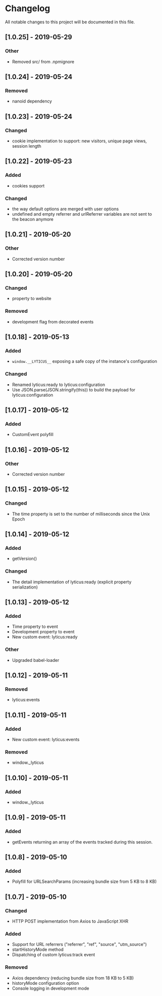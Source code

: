 # Changelog

All notable changes to this project will be documented in this file.

## [1.0.25] - 2019-05-29

### Other

- Removed src/ from .npmignore

## [1.0.24] - 2019-05-24

### Removed

- nanoid dependency

## [1.0.23] - 2019-05-24

### Changed

- cookie implementation to support: new visitors, unique page views, session length

## [1.0.22] - 2019-05-23

### Added

- cookies support

### Changed

- the way default options are merged with user options
- undefined and empty referrer and urlReferrer variables are not sent to the beacon anymore

## [1.0.21] - 2019-05-20

### Other

- Corrected version number

## [1.0.20] - 2019-05-20

### Changed

- property to website

### Removed

- development flag from decorated events

## [1.0.18] - 2019-05-13

### Added

- `window.__LYTICUS__` exposing a safe copy of the instance's configuration

### Changed

- Renamed lyticus:ready to lyticus:configuration
- Use JSON.parse(JSON.stringify(this)) to build the payload for lyticus:configuration


## [1.0.17] - 2019-05-12

### Added

- CustomEvent polyfill

## [1.0.16] - 2019-05-12

### Other

- Corrected version number

## [1.0.15] - 2019-05-12

### Changed

- The time property is set to the number of milliseconds since the Unix Epoch

## [1.0.14] - 2019-05-12

### Added

- getVersion()

### Changed

- The detail implementation of lyticus:ready (explicit property serialization)

## [1.0.13] - 2019-05-12

### Added

- Time property to event
- Development property to event
- New custom event: lyticus:ready

### Other

- Upgraded babel-loader

## [1.0.12] - 2019-05-11

### Removed

- lyticus:events

## [1.0.11] - 2019-05-11

### Added

- New custom event: lyticus:events

### Removed

- window.\_lyticus

## [1.0.10] - 2019-05-11

### Added

- window.\_lyticus

## [1.0.9] - 2019-05-11

### Added

- getEvents returning an array of the events tracked during this session.

## [1.0.8] - 2019-05-10

### Added

- Polyfill for URLSearchParams (increasing bundle size from 5 KB to 8 KB)

## [1.0.7] - 2019-05-10

### Changed

- HTTP POST implementation from Axios to JavaScript XHR

### Added

- Support for URL referrers ("referrer", "ref", "source", "utm_source")
- startHistoryMode method
- Dispatching of custom lyticus:track event

### Removed

- Axios dependency (reducing bundle size from 18 KB to 5 KB)
- historyMode configuration option
- Console logging in development mode
